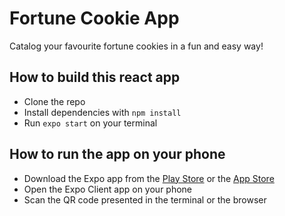 # Fortune Cookie App
Catalog your favourite fortune cookies in a fun and easy way!

## How to build this react app
- Clone the repo
- Install dependencies with `npm install`
- Run `expo start` on your terminal

## How to run the app on your phone
- Download the Expo app from the [Play Store](https://play.google.com/store/apps/details?id=host.exp.exponent) or the [App Store](https://apps.apple.com/us/app/expo-go/id982107779)
- Open the Expo Client app on your phone
- Scan the QR code presented in the terminal or the browser
